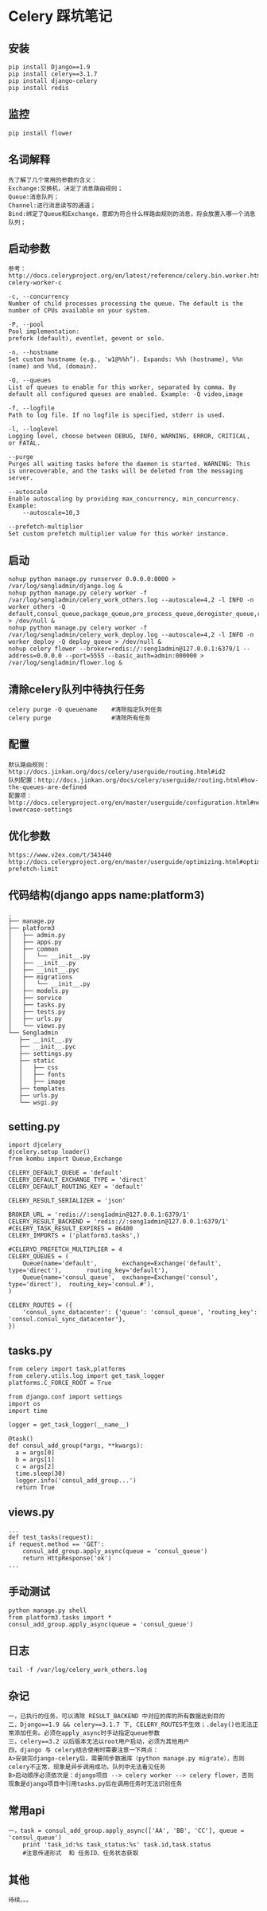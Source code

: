 # Celery 踩坑笔记

## 安装
    pip install Django==1.9
    pip install celery==3.1.7
    pip install django-celery
    pip install redis
    
## 监控
    pip install flower

## 名词解释
    先了解了几个常用的参数的含义：
    Exchange:交换机，决定了消息路由规则；
    Queue:消息队列；
    Channel:进行消息读写的通道；
    Bind:绑定了Queue和Exchange，意即为符合什么样路由规则的消息，将会放置入哪一个消息队列；

## 启动参数
    参考：http://docs.celeryproject.org/en/latest/reference/celery.bin.worker.html#cmdoption-celery-worker-c
    
    -c, --concurrency
    Number of child processes processing the queue. The default is the number of CPUs available on your system.

    -P, --pool
    Pool implementation:
    prefork (default), eventlet, gevent or solo.

    -n, --hostname
    Set custom hostname (e.g., 'w1@%%h‘). Expands: %%h (hostname), %%n (name) and %%d, (domain).

    -Q, --queues
    List of queues to enable for this worker, separated by comma. By default all configured queues are enabled. Example: -Q video,image

    -f, --logfile
    Path to log file. If no logfile is specified, stderr is used.

    -l, --loglevel
    Logging level, choose between DEBUG, INFO, WARNING, ERROR, CRITICAL, or FATAL.

    --purge
    Purges all waiting tasks before the daemon is started. WARNING: This is unrecoverable, and the tasks will be deleted from the messaging server.

    --autoscale
    Enable autoscaling by providing max_concurrency, min_concurrency. Example:
        --autoscale=10,3

    --prefetch-multiplier
    Set custom prefetch multiplier value for this worker instance.
    
## 启动
    nohup python manage.py runserver 0.0.0.0:8000 > /var/log/sengladmin/django.log &
    nohup python manage.py celery worker -f /var/log/sengladmin/celery_work_others.log --autoscale=4,2 -l INFO -n worker_others -Q default,consul_queue,package_queue,pre_process_queue,deregister_queue,register_queue > /dev/null &
    nohup python manage.py celery worker -f /var/log/sengladmin/celery_work_deploy.log --autoscale=4,2 -l INFO -n worker_deploy -Q deploy_queue > /dev/null &
    nohup celery flower --broker=redis://:seng1admin@127.0.0.1:6379/1 --address=0.0.0.0 --port=5555 --basic_auth=admin:000000 > /var/log/sengladmin/flower.log &


## 清除celery队列中待执行任务
    celery purge -Q queuename    #清除指定队列任务
    celery purge                 #清除所有任务

## 配置
    默认路由规则：http://docs.jinkan.org/docs/celery/userguide/routing.html#id2
    队列配置：http://docs.jinkan.org/docs/celery/userguide/routing.html#how-the-queues-are-defined
    配置项：http://docs.celeryproject.org/en/master/userguide/configuration.html#new-lowercase-settings

## 优化参数
    https://www.v2ex.com/t/343440
    http://docs.celeryproject.org/en/master/userguide/optimizing.html#optimizing-prefetch-limit

## 代码结构(django apps name:platform3)
    .
    ├── manage.py
    ├── platform3
    │   ├── admin.py
    │   ├── apps.py
    │   ├── common
    │   │   └── __init__.py
    │   ├── __init__.py
    │   ├── __init__.pyc
    │   ├── migrations
    │   │   └── __init__.py
    │   ├── models.py
    │   ├── service
    │   ├── tasks.py
    │   ├── tests.py
    │   ├── urls.py
    │   └── views.py
    └── Sengladmin
       ├── __init__.py
       ├── __init__.pyc
       ├── settings.py
       ├── static
       │   ├── css
       │   ├── fonts
       │   ├── image
       ├── templates
       ├── urls.py
       └── wsgi.py

## setting.py
    import djcelery
    djcelery.setup_loader()
    from kombu import Queue,Exchange

    CELERY_DEFAULT_QUEUE = 'default'
    CELERY_DEFAULT_EXCHANGE_TYPE = 'direct'
    CELERY_DEFAULT_ROUTING_KEY = 'default'

    CELERY_RESULT_SERIALIZER = 'json'

    BROKER_URL = 'redis://:seng1admin@127.0.0.1:6379/1'
    CELERY_RESULT_BACKEND = 'redis://:seng1admin@127.0.0.1:6379/1'
    #CELERY_TASK_RESULT_EXPIRES = 86400
    CELERY_IMPORTS = ('platform3.tasks',)

    #CELERYD_PREFETCH_MULTIPLIER = 4
    CELERY_QUEUES = (
        Queue(name='default',       exchange=Exchange('default', type='direct'),       routing_key='default'),
        Queue(name='consul_queue',  exchange=Exchange('consul', type='direct'),  routing_key='consul.#'),
    )
    
    CELERY_ROUTES = ({
        'consul_sync_datacenter': {'queue': 'consul_queue', 'routing_key': 'consul.consul_sync_datacenter'},
    })



## tasks.py
    from celery import task,platforms
    from celery.utils.log import get_task_logger
    platforms.C_FORCE_ROOT = True

    from django.conf import settings
    import os
    import time
    
    logger = get_task_logger(__name__)

    @task()
    def consul_add_group(*args, **kwargs):
      a = args[0]
      b = args[1]
      c = args[2]
      time.sleep(30)
      logger.info('consul_add_group...')
      return True

## views.py
    ...
    def test_tasks(request):
    if request.method == 'GET':
        consul_add_group.apply_async(queue = 'consul_queue')
        return HttpResponse('ok')
    ...

## 手动测试
    python manage.py shell
    from platform3.tasks import *
    consul_add_group.apply_async(queue = 'consul_queue')
    
## 日志
    tail -f /var/log/celery_work_others.log


## 杂记
    一，已执行的任务，可以清除 RESULT_BACKEND 中对应的库的所有数据达到目的
    二，Django==1.9 && celery==3.1.7 下, CELERY_ROUTES不生效；.delay()也无法正常添加任务。必须在apply_async时手动指定queue参数
    三，celery==3.2 以后版本无法以root用户启动，必须为其他用户
    四，django 与 celery结合使用时需要注意一下两点：
    A>安装完django-celery后，需要同步数据库（python manage.py migrate），否则celery不正常，现象是异步调用成功，队列中无法看见任务
    B>启动顺序必须依次是：django项目 --> celery worker --> celery flower，否则现象是django项目中引用tasks.py后在调用任务时无法识别任务
        
## 常用api
    一，task = consul_add_group.apply_async(['AA', 'BB', 'CC'], queue = 'consul_queue')
        print 'task_id:%s task_status:%s' task.id,task.status
        #注意传递形式  和 任务ID、任务状态获取

## 其他
    待续。。。


 
